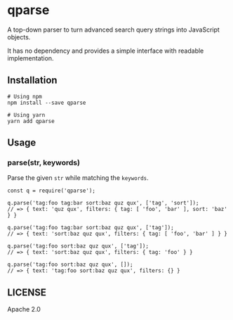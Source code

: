 # qparse

A top-down parser to turn advanced search query strings into JavaScript objects.

It has no dependency and provides a simple interface with readable implementation.

## Installation

```
# Using npm
npm install --save qparse

# Using yarn
yarn add qparse
```

## Usage

### parse(str, keywords)

Parse the given `str` while matching the `keywords`.

```javscript
const q = require('qparse');

q.parse('tag:foo tag:bar sort:baz quz qux', ['tag', 'sort']);
// => { text: 'quz qux', filters: { tag: [ 'foo', 'bar' ], sort: 'baz' } }

q.parse('tag:foo tag:bar sort:baz quz qux', ['tag']);
// => { text: 'sort:baz quz qux', filters: { tag: [ 'foo', 'bar' ] } }

q.parse('tag:foo sort:baz quz qux', ['tag']);
// => { text: 'sort:baz quz qux', filters: { tag: 'foo' } }

q.parse('tag:foo sort:baz quz qux', []);
// => { text: 'tag:foo sort:baz quz qux', filters: {} }
```

## LICENSE

Apache 2.0
